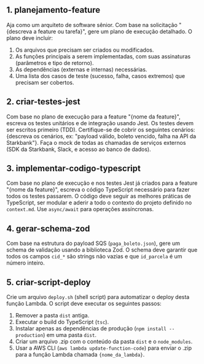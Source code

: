 ## 1. planejamento-feature
Aja como um arquiteto de software sênior. Com base na solicitação "{descreva a feature ou tarefa}", gere um plano de execução detalhado. O plano deve incluir:
1.  Os arquivos que precisam ser criados ou modificados.
2.  As funções principais a serem implementadas, com suas assinaturas (parâmetros e tipo de retorno).
3.  As dependências (externas e internas) necessárias.
4.  Uma lista dos casos de teste (sucesso, falha, casos extremos) que precisam ser cobertos.

## 2. criar-testes-jest
Com base no plano de execução para a feature "{nome da feature}", escreva os testes unitários e de integração usando Jest.
Os testes devem ser escritos primeiro (TDD).
Certifique-se de cobrir os seguintes cenários: {descreva os cenários, ex: "payload válido, boleto vencido, falha na API da Starkbank"}.
Faça o mock de todas as chamadas de serviços externos (SDK da Starkbank, Slack, e acesso ao banco de dados).

## 3. implementar-codigo-typescript
Com base no plano de execução e nos testes Jest já criados para a feature "{nome da feature}", escreva o código TypeScript necessário para fazer todos os testes passarem.
O código deve seguir as melhores práticas de TypeScript, ser modular e aderir a todo o contexto do projeto definido no `context.md`.
Use `async/await` para operações assíncronas.

## 4. gerar-schema-zod
Com base na estrutura do payload SQS (`paga_boleto.json`), gere um schema de validação usando a biblioteca Zod.
O schema deve garantir que todos os campos `cid_*` são strings não vazias e que `id_parcela` é um número inteiro.

## 5. criar-script-deploy
Crie um arquivo `deploy.sh` (shell script) para automatizar o deploy desta função Lambda. O script deve executar os seguintes passos:
1.  Remover a pasta `dist` antiga.
2.  Executar o build do TypeScript (`tsc`).
3.  Instalar apenas as dependências de produção (`npm install --production`) em uma pasta `dist`.
4.  Criar um arquivo .zip com o conteúdo da pasta `dist` e o `node_modules`.
5.  Usar a AWS CLI (`aws lambda update-function-code`) para enviar o .zip para a função Lambda chamada `{nome_da_lambda}`.